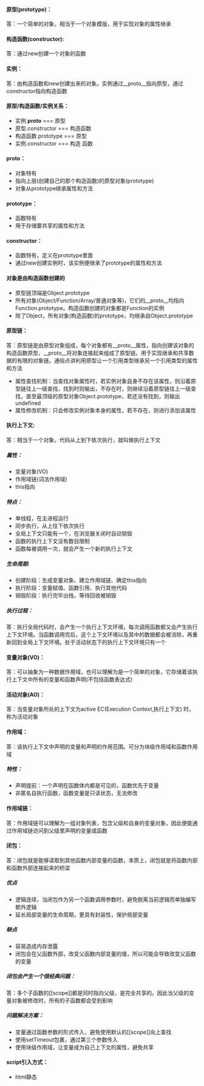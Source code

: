 #### 原型(prototype)：
答：一个简单的对象，相当于一个对象模版，用于实现对象的属性继承
#### 构造函数(constructor):
答：通过new创建一个对象的函数

#### 实例：
答：由构造函数和new创建出来的对象。实例通过__proto__指向原型，通过constructor指向构造函数

#### 原型/构造函数/实例关系：
* 实例.__proto__ === 原型
* 原型.constructor === 构造函数
* 构造函数.prototype === 原型
* 实例.constructor === 构造 函数

#### __proto__：
* 对象特有
* 指向上层(创建自己的那个构造函数)的原型对象(prototype)
* 对象从prototype继承属性和方法

#### prototype：
* 函数特有
* 用于存储要共享的属性和方法

#### constructor：
* 函数特有，定义在prototype里面
* 通过new创建实例时，该实例便继承了prototype的属性和方法

#### 对象是由构造函数创建的
* 原型链顶端是Object.prototype
* 所有对象(Object/Function/Array/普通对象等)，它们的__proto__均指向Function.prototype。构造函数创建的对象都是Function的实例
* 除了Object，所有对象(构造函数)的prototype，均继承自Object.prototype


#### 原型链：
答：原型链是由原型对象组成，每个对象都有__proto__属性，指向创建该对象的构造函数原型，__proto__将对象连接起来组成了原型链。用于实现继承和共享数据的有限的对象链。通俗点讲利用原型让一个引用类型继承另一个引用类型的属性和方法
* 属性查找机制：当查找对象属性时，若实例对象自身不存在该属性，则沿着原型链往上一级查找，找到时则输出，不存在时，则继续沿着原型链往上一级查找，直至最顶级的原型对象Object.prototype，若还没有找到，则输出undefined
* 属性修改机制：只会修改实例对象本身的属性，若不存在，则进行添加该属性

#### 执行上下文:
答：相当于一个对象，代码从上到下依次执行，就叫做执行上下文

##### 属性：
* 变量对象(VO)
* 作用域链(词法作用域)
* this指向

##### 特点：
* 单线程，在主进程运行
* 同步执行，从上往下依次执行
* 全局上下文只能有一个，在浏览器关闭时自动销毁
* 函数的执行上下文没有数目限制
* 函数每被调用一次，就会产生一个新的执行上下文

##### 生命周期:
* 创建阶段：生成变量对象、建立作用域链、确定this指向
* 执行阶段：变量赋值、函数引用、执行其他代码
* 销毁阶段：执行完毕出栈，等待回收被销毁

##### 执行过程：
答：执行全局代码时，会产生一个执行上下文环境，每次调用函数都又会产生执行上下文环境。当函数调用完后，这个上下文环境以及其中的数据都会被消除，再重新回到全局上下文环境。处于活动状态下的执行上下文环境只有一个

#### 变量对象(VO)：
答：可以抽象为一种数据作用域，也可以理解为是一个简单的对象，它存储着该执行上下文中所有的变量和函数声明(不包括函数表达式)

#### 活动对象(AO)：
答：当变量对象所处的上下文为active EC(Execution Context,执行上下文) 时，称为活动对象

#### 作用域：
答：该执行上下文中声明的变量和声明的作用范围。可分为块级作用域和函数作用域

##### 特性：
* 声明提前：一个声明在函数体内都是可见的，函数优先于变量
* 非匿名自执行函数，函数变量是只读状态，无法修改

#### 作用域链：
答：作用域链可以理解为一组对象列表，包含父级和自身的变量对象，因此便能通过作用域链访问到父级里声明的变量或函数

#### 闭包：
答：闭包就是能够读取到其他函数内部变量的函数，本质上，闭包就是将函数内部和函数外部连接起来的桥梁

##### 优点
* 逻辑连续，当闭包作为另一个函数调用参数时，避免脱离当前逻辑而单独编写额外逻辑
* 延长局部变量的生命周期，更具有封装性，保护局部变量

##### 缺点
* 容易造成内存泄露
* 闭包会在父函数外部，改变父函数内部变量的值，所以可能会导致改变父函数的变量

##### 闭包会产生一个很经典问题：
答：多个子函数的[[scope]]都是同时指向父级，是完全共享的。因此当父级的变量对象被修改时，所有的子函数都会受到影响

##### 问题解决方案：
* 变量通过函数参数的形式传入，避免使用默认的[[scope]]向上查找
* 使用setTimeout包裹，通过第三个参数传入
* 使用块级作用域，让变量成为自己上下文的属性，避免共享

#### script引入方式：
* html静态<script>引入
* js动态插入<script>
* <script defer>：延迟加载，元素解析完后执行
* <script async>：异步加载，但执行时会阻塞元素渲染

#### 对象的拷贝：
* 浅拷贝：以赋值的形式拷贝引用对象，扔指向同一个地址，修改时原对象也会受到影响
    * Object.assign
    * 展开运算符(...)
* 深拷贝：完全拷贝一个新对象，修改时原对象不再受到任何影响
    * JSON.parse(JSON.stringify(obj))：性能最快
        * 具有循环引用的对象时，报错
        * 当值为函数、undefined、symbol时，无法拷贝
    * 递归进行逐一赋值

#### new运算符的执行过程：
* 新生成一个对象
* 链接到原型：obj._proto_ = Con.prototype
* 绑定this： apply
* 返回新对象(若构造函数有自己的return时，返回该值)

#### instanceof原理：
答：能在实例的原型对象链中找到该构造函数的prototype属性所指向的原型对象，就返回true

```javascript
// __proto__: 代表原型对象链
instance.[__proto__...] === instance.constructor.prototype
// return true
```
#### 代码的复用：
答：当发现任何代码开始写第二遍时，就要开始考虑如何复用。

##### 代码复用方式：
* 函数封装
* 继承
* 复制extend
* 混入mixin
* 借用apply/call

#### ☆继承：
答：JavaScript中支持继承，但不支持接口继承，实现继承的主要依靠是原型链来实现的
* 原型链：利用原型让一个引用类型继承另一个引用类型的属性和方法
    * 缺点1: 包含引用类型值的原型属性会被所有示例共享，这会导致对一个实例修改会影响另一个实例 
    * 缺点2: 在创建子类型的实例时，不能向超类型的构造函数中传递参数
* 构造函数：在子类型构造函数的内部调用超类型的构造函数。 通过使用apply()和call()方法可以在新创建的对象上执行构造函数
    * 优点：可以在子类型构造函数中向超类型构造函数传递参数
    * 缺点1: 无法避免构造函数模式存在的问题，方法都在构造函数中定义，因此无法复用函数
    * 缺点2：在超类型的原型中定义的方法，对子类型而言是不可见的，因此这种技术很少单独使用
* 组合继承：将原型链和借用构造函数来实现对实例属性的继承。既通过在原型上定义方法实现了函数的复用，又能保证每个实例都有它自己的属性
    * 优点：避免了原型链和借用构造函数的确定，融合了他们的优点，是JavaScript中最常用的继承模式。isntanceof和isprototypeOf()也能够用于识别基于组合继承创建的对象
* 原型式继承
* 寄生式继承
* 寄生组合式继承

#### 类型转换：
在JS中使用运算符号或对比符时，会自动隐式转换，规则：
* -、*、/、%：一律转换成数值后计算
* +：
    * 数字 + 对象，优先调用对象的valueOf -> toString
    * 数字 + 字符串 = 字符串，运算顺序从左到右
    * 数字 + boolean/null -> 数字
    * 数字 + undefined -> NaN
* [1].toString() === '1'
* {}.toString() === '[object object]'
* NaN !== NaN、+undefined为NaN

#### 类型判断：
* 基本类型(null): 使用String(null)
* 基本类型(string/number/boolean/undefined) + function：直接使用typeof判断
* 引用类型(Array/Date/RegExp/Error)：调用toString后根据[object XXX]进行判断

```javascript
// 判断封装
let class2type = {}
'Array Date RegExp Object Error'.split(' ').forEach(e => class2type[ '[object ' + e + ']' ] = e.toLowerCase()) 

function type(obj) {
    if (obj == null) return String(obj)
    return typeof obj === 'object' ? class2type[ Object.prototype.toString.call(obj) ] || 'object' : typeof obj
}
```
#### 模块化：
答：它大大提高了项目的可维护性、可拓展和可协作性。在浏览器中使用ES6的模块化支持，在Node中使用commonjs的模块化支持
* 分类
    * es6：import/export
    * commonjs: require/module.exports/exports
    * amd: require/defined
* require 与 import区别
    * require支持动态导入；import不支持，正在提案(babel下可支持)
    * require是同步导入；import属于异步导入
    * require是值拷贝，导出值变化不会影响到导入值；import指向的内存地址，导入值会随导出值而变化

#### 防抖与节流：
答：防抖与节流函数是一种最常用的高频触发优化方式，能对性能有较大的帮助
* 防抖(debounce): 将多次高频操作优化为只在最后一次执行，通常使用场景是：用户输入，只需再输入完成后做一次输入校验即可

```javascript
function debounce(fn, wait, immediate){
    let timer = null;
    return function(){
        let args = arguments;
        let context = this;
        if(immediate && !timer){
            fn.apply(context, args);
        }
        if(timer) clearTimeout(timer)
        timer = setTimeout(()=>{
            fn.apply(context, args)
        }, wait)
    }
}
```

* 节流(throttle)：每隔一段时间后执行一次，也就是降低频率，将高频操作优化成低频操作，通常使用场景：滚动条事件/resize事件，通常每隔100~500ms执行一次即可
```javascript
function throttle(fn, wait, immediate){
    let timer = null;
    let callNow = immediate;
    return function(){
        let context = this;
        let args = arguments;
        if(callNow){
            fn.apply(context, args);
            callNow = false;
        }
        if(!timer){
            timer = setTimeout(()=>{
                fn.apply(context, args);
                timer = null
            }, wait)
        }
    }
}
``` 
#### 函数执行改变this:
答：由于JS设计原理，在函数中，可以引用运行环境中的变量。因此就需要一个机制来让我们可以在函数体内部获取到当前的运行环境，这就是this
* 函数的运行环境：
    * obj.fn()：this === obj
    * fn()：this === window
* 手动修改this指向：
    * call: fn.call(target, 1, 2)
    * apply: fn.apply(target, [1, 2])
    * bind: fn.bind(target)(1, 2)

#### ES6/ES7:
* 声明
    * let/const：块级作用域、不存在变量提升、暂时性死区、不允许重复声明
    * const：声明常量、无法修改
* 解构赋值
* class/extend：类声明与继承
* Set/Map：新的数据类型
* 异步解决方案：
    * Promise的使用与实现
    * generator:
        * yield: 暂停代码
        * next(): 继续执行代码
        * await/async：generator的语法糖，babel中基于promise实现

#### AST：
答：抽象语法树(Abstract Syntax Tree)，是将代码逐字母解析成树桩对象的形式。这是语言之间的转换、代码语法检查、代码风格检查、代码格式化、代码高亮、代码错误提示、代码自动补全等等的基础

#### babel编译原理：
* babylon将ES6/ES7代码解析成AST
* babel-traverser对AST进行遍历转译，得到新的AST
* 新AST通过babel-generator转换成ES5

#### 函数柯理化：
答：在一个函数中，首先填充几个参数，然后再返回一个新的函数的技术，称为函数的柯理化。通常可用于在不侵入函数的前提下，为函数预置通用参数，供多次重复调用

#### 数组：
* map：遍历数组，返回回调返回值组成的新数组
* forEach：无法break，可以用try/catch中throw new Error来停止
* filter: 过滤
* some：有一项返回true，则整体为true
* every：有一项返回false，则整体为false
* join：通过指定连接符生成字符串
* push/pop：末尾推入和弹出，改变原数组，返回推入/弹出项
* unshift/shift：头部推入和弹出，改变原数组，返回操作项
* sort(fn)/reverse：排序与反转，改变原数组
* concat：连接数组，不影响原数组，浅拷贝
* slice(start, end)：返回截断后的新数组，不改变原数组
* splice(start, number, value...)：返回删除元素组成的数组，value为插入项，改变原数组
* indexOf/lastIndexOf(value, fromIndex)：查找数组项，返回对应的下标
* reduce/reduceRight(fb(pre, cur), defaultPrev)：两两执行，prev为上次化简函数的return值，cur为当前值(从第二项开始)
* 数组乱序：
```javascript
var arr = [1, 2, 3, 4, 5, 6];
arr.sort(function(){
    return Math.random() - 0.5;
})
```
* 数组拆解：flat:[1, [2, 3]] --> [1, 2, 3]
```javascript
Array.prototype.flat = function(){
    return this.toString().split(',').map(item => +item)
}
```

#### cookie, session, storage的区别和联系
* cookie存储于浏览器端，而session存储于服务端
* cookie的安全性相比于session较弱，cookie容易被第三方劫持，考虑到安全应该使用session
* session保存在服务端上，当访问增多时，会占用服务器的资源
* cookie存储容量有限制，单个cookie保存数据不能超过4k，且很多浏览器限制一个站点最多保存20个cookie。对于session，默认大小是1M
* cookie、sessionStorage、localStorage，都保存在浏览器端，且受同源策略影响
* cookie数据始终在同源的http请求中携带，而Storage不会在请求中携带，仅在本地存储
* 存储大小上，cookie一般是4K，Storage可以达到5M ~ 10M
* 数据存储时间上：sessionStorage仅仅是会话级别的存储，它只在当前浏览器关闭前有限，不能持久保存；localStorage始终有效，即使窗口或浏览器关闭也一直有效，除非用户手动删除；cookie只在设定的过期时间内有效
* 作用域上：sessionStorage不在不同的浏览器窗口中共享，即使是同一个页面；localStorage和cookie在所有同源窗口是共享的
* Storage支持事件通知机制，可以将数据更新的通知发送给监听者，并提供增删查api使用更方便

#### 页面上有1万个button如何绑定事件
答：事件委托、冒泡触发

#### 说说bind、call、apply的区别
* call和apply的共同点
    * 都能够改变函数执行时的上下文，将一个对象的方法交给另一个对象执行，并且是立即执行的
    * 调用call和apply的对象，必须是一个函数function
* call和apply的区别：
    * apply的第二个参数，必须是数组或者类似数组，它会被转换成类数组，传入到函数中，并会被映射到函数对应的参数上，而call从第二个参数开始，可以接受任意个参数
* bind：bind()方法创建一个新的函数，与apply和call比较类似，也能改变函数体内的this指向。不同的是，bind方法的返回值是函数，并需要稍后调用才会执行。而apply和call则是立即调用

#### 用js如何去除url中的#号 
* 单纯将hash路由改变成history路由即可去除hash的#号, 此时需要服务器做路由重定向,比如nginx, node重定向
* 单纯去除#
```javascript
function dropHash(url) {
  let i = url.indexOf('#')
  return i > -1 ? url.replace(/#/g, '') : url
}
```

#### 介绍排序算法和快排原理 
* 排序算法：冒泡排序、希尔排序、快速排序、插入排序、归并排序、堆排序、桶排序等
* 快速排序原理: 通过一趟排序将要排序的数据分割成独立的两部分，其中一部分的所有数据都比另外一部分的所有数据都要小，然后再按此方法对这两部分数据分别进行快速排序，整个排序过程可以递归进行，以此达到整个数据变成有序序列

